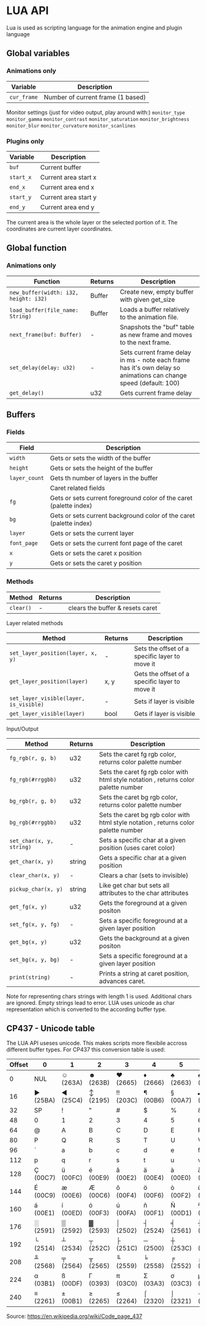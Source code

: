 # LUA API

Lua is used as scripting language for the animation engine and plugin language

## Global variables
### Animations only

| Variable     | Description
|--------------|--------------------------------------
| `cur_frame`  | Number of current frame (1 based)

Monitor settings (just for video output, play around with:)
`monitor_type`
`monitor_gamma`
`monitor_contrast`
`monitor_saturation`
`monitor_brightness`
`monitor_blur`
`monitor_curvature`
`monitor_scanlines`


### Plugins only
| Variable     | Description
|--------------|--------------------------------------
| `buf`        | Current buffer
| `start_x`    | Current area start x
| `end_x`      | Current area end x
| `start_y`    | Current area start y
| `end_y`      | Current area end y

The current area is the whole layer or the selected portion of it. The coordinates are current layer coordinates.
## Global function

### Animations only

| Function                               | Returns    | Description
|----------------------------------------|------------|--------------------------
| `new_buffer(width: i32, height: i32)`  |  Buffer    | Create new, empty buffer with given get_size
| `load_buffer(file_name: String)`       |  Buffer    | Loads a buffer relatively to the animation file.
| `next_frame(buf: Buffer)`              |  -         | Snapshots the "buf" table as new frame and moves to the next frame.
| `set_delay(delay: u32)`                |  -         | Sets current frame delay in ms - note each frame has it's own delay so animations can change speed (default: 100)
| `get_delay()`                          |  u32       | Gets current frame delay

## Buffers

### Fields

| Field      | Description
|---------------|--------------------------
| `width`       | Gets or sets the width of the buffer
| `height`      | Gets or sets the height of the buffer
| `layer_count` | Gets th  number of layers in the buffer
|  |Caret related fields
| `fg` | Gets or sets current foreground color of the caret (palette index)
| `bg` | Gets or sets current background color of the caret (palette index)
| `layer` | Gets or sets the current layer
| `font_page` | Gets or sets the current font page of the caret
| `x`           | Gets or sets the caret x position
| `y`           | Gets or sets the caret y position

### Methods


| Method                                 | Returns | Description
|----------------------------------------|---------|--------------------------
| `clear()`                              | -       | clears the buffer & resets caret

Layer related methods

| Method                                 | Returns | Description
|----------------------------------------|---------|--------------------------
| `set_layer_position(layer, x, y)`      | -       | Sets the offset of a specific layer to move it
| `get_layer_position(layer)`            | x, y    | Gets the offset of a specific layer to move it
| `set_layer_visible(layer, is_visible)` |  -      | Sets if layer is visible
| `get_layer_visible(layer)`             | bool    | Gets if layer is visible

Input/Output

| Method                                 | Returns | Description
|----------------------------------------|---------|--------------------------
| `fg_rgb(r, g, b)`                      | u32     | Sets the caret fg rgb color, returns color palette number
| `fg_rgb(#rrggbb)`                      | u32     | Sets the caret fg rgb color with html style notation , returns color palette number
| `bg_rgb(r, g, b)`                      | u32     | Sets the caret bg rgb color, returns color palette number
| `bg_rgb(#rrggbb)`                      | u32     | Sets the caret bg rgb color with html style notation , returns color palette number
| `set_char(x, y, string)`               | -       | Sets a specific char at a given position (uses caret color)
| `get_char(x, y)`                       | string  | Gets a specific char at a given position
| `clear_char(x, y)`                     | -       | Clears a char (sets to invisible)
| `pickup_char(x, y)`                    | string  | Like get char but sets all attributes to the char attributes
| `get_fg(x, y)`                         | u32     | Gets the foreground at a given positon
| `set_fg(x, y, fg)`                     | -       | Sets a specific foreground at a given layer position
| `get_bg(x, y)`                         | u32     | Gets the background at a given positon
| `set_bg(x, y, bg)`                     | -       | Sets a specific foreground at a given layer position
| `print(string)`                        | -       | Prints a string at caret position, advances caret.

Note for representing chars strings with length 1 is used. Additional chars are ignored. Empty strings lead to error.
LUA uses unicode as char representation which is converted to the according buffer type.

## CP437 - Unicode table

The LUA API useses unicode. This makes scripts more flexibile accross different buffer types. For CP437 this conversion table is used:

|Offset|0|1|2|3|4|5|6|7|8|9|A|B|C|D|E|F|
|-|-|-|-|-|-|-|-|-|-|-|-|-|-|-|-|-
|  0|NUL|☺ (263A)|☻ (263B)|♥ (2665)|♦ (2666)|♣ (2663)|♠ (2660)|• (2022)|◘ (25D8)|○ (25CB)|◙ (25D9)|♂ (2642)|♀ (2640)|♪ (266A)|♫ (266B)|☼ (263C)
| 16|► (25BA)|◄ (25C4)|↕ (2195)|‼ (203C)|¶ (00B6)|§ (00A7)|▬ (25AC)|↨ (21A8)|↑ (2191)|↓ (2193)|→ (2192)|← (2190)|∟ (221F)|↔ (2194)|▲ (25B2)|▼ (25BC)
| 32|SP|!|"|#|$|%|&|'|(|)|*|+|,|-|.|/
| 48|0|1|2|3|4|5|6|7|8|9|:|;|<|=|>|?
| 64|@|A|B|C|D|E|F|G|H|I|J|K|L|M|N|O
| 80|P|Q|R|S|T|U|V|W|X|Y|Z|[|\|]|^|_
| 96|`|a|b|c|d|e|f|g|h|i|j|k|l|m|n|o
|112|p|q|r|s|t|u|v|w|x|y|z|{|||}|~|
|128|Ç (00C7)|ü (00FC)|é (00E9)|â (00E2)|ä (00E4)|à (00E0)|å (00E5)|ç (00E7)|ê (00EA)|ë (00EB)|è (00E8)|ï (00EF)|î (00EE)|ì (00EC)|Ä (00C4)|Å (00C5)
|144|É (00C9)|æ (00E6)|Æ (00C6)|ô (00F4)|ö (00F6)|ò (00F2)|û (00FB)|ù (00F9)|ÿ (00FF)|Ö (00D6)|Ü (00DC)|¢ (00A2)|£ (00A3)|¥ (00A5)|₧ (20A7)|ƒ (0192)
|160|á (00E1)|í (00ED)|ó (00F3)|ú (00FA)|ñ (00F1)|Ñ (00D1)|ª (00AA)|º (00BA)|¿ (00BF)|⌐ (2310)|¬ (00AC)|½ (00BD)|¼ (00BC)|¡ (00A1)|« (00AB)|» (00BB)
|176|░ (2591)|▒ (2592)|▓ (2593)|│ (2502)|┤ (2524)|╡ (2561)|╢ (2562)|╖ (2556)|╕ (2555)|╣ (2563)|║ (2551)|╗ (2557)|╝ (255D)|╜ (255C)|╛ (255B)|┐ (2510)
|192|└ (2514)|┴ (2534)|┬ (252C)|├ (251C)|─ (2500)|┼ (253C)|╞ (255E)|╟ (255F)|╚ (255A)|╔ (2554)|╩ (2569)|╦ (2566)|╠ (2560)|═ (2550)|╬ (256C)|╧ (2567)
|208|╨ (2568)|╤ (2564)|╥ (2565)|╙ (2559)|╘ (2558)|╒ (2552)|╓ (2553)|╫ (256B)|╪ (256A)|┘ (2518)|┌ (250C)|█ (2588)|▄ (2584)|▌ (258C)|▐ (2590)|▀ (2580)
|224|α (03B1)|ß (00DF)|Γ (0393)|π (03C0)|Σ (03A3)|σ (03C3)|µ (00B5)|τ (03C4)|Φ (03A6)|Θ (0398)|Ω (03A9)|δ (03B4)|∞ (221E)|φ (03C6)|ε (03B5)|∩ (2229)
|240|≡ (2261)|± (00B1)|≥ (2265)|≤ (2264)|⌠ (2320)|⌡ (2321)|÷ (00F7)|≈ (2248)|° (00B0)|∙ (2219)|· (00B7)|√ (221A)|ⁿ (207F)|² (00B2)|■ (25A0)|  (00A0)

Source: <https://en.wikipedia.org/wiki/Code_page_437>
